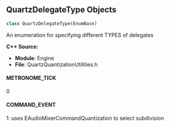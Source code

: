 ## QuartzDelegateType Objects

```python
class QuartzDelegateType(EnumBase)
```

An enumeration for specifying different TYPES of delegates

**C++ Source:**

- **Module**: Engine
- **File**: QuartzQuantizationUtilities.h

<a id="unreal.QuartzDelegateType.METRONOME_TICK"></a>

#### METRONOME_TICK

0

<a id="unreal.QuartzDelegateType.COMMAND_EVENT"></a>

#### COMMAND_EVENT

1: uses EAudioMixerCommandQuantization to select subdivision

<a id="unreal.QuarztQuantizationReference"></a>